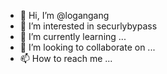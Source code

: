 - 👋 Hi, I’m @logangang
- 👀 I’m interested in securlybypass
- 🌱 I’m currently learning ...
- 💞️ I’m looking to collaborate on ...
- 📫 How to reach me ...

<!---
logangang/logangang is a ✨ special ✨ repository because its `README.md` (this file) appears on your GitHub profile.
You can click the Preview link to take a look at your changes.
--->

